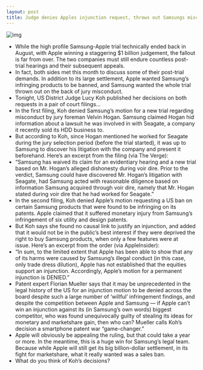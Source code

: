 ```yaml
---
layout: post
title: Judge denies Apples injunction request, throws out Samsungs misconduct claims
---
```

![img](http://media.idownloadblog.com/wp-content/uploads/2012/08/conan-skit-ss.png)
* While the high profile Samsung-Apple trial technically ended back in August, with Apple winning a staggering $1 billion judgement, the fallout is far from over. The two companies must still endure countless post-trial hearings and their subsequent appeals.
* In fact, both sides met this month to discuss some of their post-trial demands. In addition to its large settlement, Apple wanted Samsung’s infringing products to be banned, and Samsung wanted the whole trial thrown out on the back of jury misconduct.
* Tonight, US District Judge Lucy Koh published her decisions on both requests in a pair of court filings…
* In the first filing, Koh denied Samsung’s motion for a new trial regarding misconduct by jury foreman Velvin Hogan. Samsung claimed Hogan hid information about a lawsuit he was involved in with Seagate, a company it recently sold its HDD business to.
* But according to Koh, since Hogan mentioned he worked for Seagate during the jury selection period (before the trial started), it was up to Samsung to discover his litigation with the company and present it beforehand. Here’s an excerpt from the filing (via The Verge):
* “Samsung has waived its claim for an evidentiary hearing and a new trial based on Mr. Hogan’s alleged dishonesty during voir dire. Prior to the verdict, Samsung could have discovered Mr. Hogan’s litigation with Seagate, had Samsung acted with reasonable diligence based on information Samsung acquired through voir dire, namely that Mr. Hogan stated during voir dire that he had worked for Seagate.”
* In the second filing, Koh denied Apple’s motion requesting a US ban on certain Samsung products that were found to be infringing on its patents. Apple claimed that it suffered monetary injury from Samsung’s infringement of six utility and design patents.
* But Koh says she found no causal link to justify an injunction, and added that it would not be in the public’s best interest if they were deprived the right to buy Samsung products, when only a few features were at issue. Here’s an excerpt from the order (via AppleInsider):
* “In sum, to the limited extent that Apple has been able to show that any of its harms were caused by Samsung’s illegal conduct (in this case, only trade dress dilution), Apple has not established that the equities support an injunction. Accordingly, Apple’s motion for a permanent injunction is DENIED.”
* Patent expert Florian Mueller says that it may be unprecedented in the legal history of the US for an injunction motion to be denied across the board despite such a large number of ‘willful’ infringement findings, and despite the competition between Apple and Samsung — if Apple can’t win an injunction against its (in Samsung’s own words) biggest competitor, who was found unequivocally guilty of stealing its ideas for monetary and marketshare gain, then who can? Mueller calls Koh’s decision a smartphone patent war “game-changer.”
* Apple will obviously be appealing the ruling, but that could take a year or more. In the meantime, this is a huge win for Samsung’s legal team. Because while Apple will still get its big billion-dollar settlement, in its fight for marketshare, what it really wanted was a sales ban.
* What do you think of Koh’s decisions?

